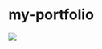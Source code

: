 # my-portfolio

<img align="left" src="https://github-readme-stats.vercel.app/api/top-langs/?username=yager-j/exclude_repo=[jedek-vs-jahai]" />
